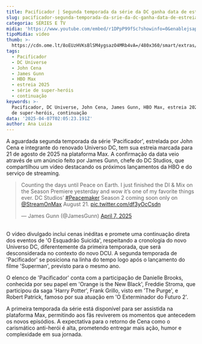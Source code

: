 ```yaml
---
title: Pacificador | Segunda temporada da série da DC ganha data de estreia na Max
slug: pacificador-segunda-temporada-da-srie-da-dc-ganha-data-de-estreia-na-max
categoria: SÉRIES E TV
midia: 'https://www.youtube.com/embed/r1DPpP99fSc?showinfo=0&enablejsapi=1'
tipoMidia: video
thumb: >-
  https://cdn.ome.lt/8oEUzHVKsBlSM4ygsazO4MRb4vA=/480x360/smart/extras/conteudos/pacificador_VgyDEiy.jpg
tags:
  - Pacificador
  - DC Universe
  - John Cena
  - James Gunn
  - HBO Max
  - estreia 2025
  - série de super-heróis
  - continuação
keywords: >-
  Pacificador, DC Universe, John Cena, James Gunn, HBO Max, estreia 2025, série
  de super-heróis, continuação
data: '2025-04-07T02:05:23.191Z'
author: Ana Luiza
---
```


A aguardada segunda temporada da série 'Pacificador', estrelada por John Cena e integrante do renovado Universo DC, tem sua estreia marcada para 21 de agosto de 2025 na plataforma Max. A confirmação da data veio através de um anúncio feito por James Gunn, chefe do DC Studios, que compartilhou um vídeo destacando os próximos lançamentos da HBO e do serviço de streaming.

<blockquote class="twitter-tweet"><p lang="en" dir="ltr">Counting the days until Peace on Earth. I just finished the DI &amp; Mix on the Season Premiere yesterday and wow it’s one of my favorite things ever. DC Studios’ <a href="https://twitter.com/hashtag/Peacemaker?src=hash&amp;ref_src=twsrc%5Etfw">#Peacemaker</a> Season 2 coming soon only on <a href="https://twitter.com/StreamOnMax?ref_src=twsrc%5Etfw">@StreamOnMax</a> August 21. <a href="https://t.co/df3yOcCsdn">pic.twitter.com/df3yOcCsdn</a></p>&mdash; James Gunn (@JamesGunn) <a href="https://twitter.com/JamesGunn/status/1909037692022620322?ref_src=twsrc%5Etfw">April 7, 2025</a></blockquote>
<br>
O vídeo divulgado inclui cenas inéditas e promete uma continuação direta dos eventos de 'O Esquadrão Suicida', respeitando a cronologia do novo Universo DC, diferentemente da primeira temporada, que será desconsiderada no contexto do novo DCU. A segunda temporada de 'Pacificador' se posiciona na linha do tempo logo após o lançamento do filme 'Superman', previsto para o mesmo ano.

O elenco de 'Pacificador' conta com a participação de Danielle Brooks, conhecida por seu papel em 'Orange is the New Black', Freddie Stroma, que participou da saga 'Harry Potter', Frank Grillo, visto em 'The Purge', e Robert Patrick, famoso por sua atuação em 'O Exterminador do Futuro 2'.

A primeira temporada da série está disponível para ser assistida na plataforma Max, permitindo aos fãs reviverem os momentos que antecedem os novos episódios. A expectativa para o retorno de Cena como o carismático anti-herói é alta, prometendo entregar mais ação, humor e complexidade em sua jornada.
